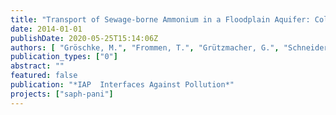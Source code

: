 ```yaml
---
title: "Transport of Sewage-borne Ammonium in a Floodplain Aquifer: Column Experiments with Aquifer Materials from the Yamuna Floodplain in Delhi (India)"
date: 2014-01-01
publishDate: 2020-05-25T15:14:06Z
authors: [ "Gröschke, M.", "Frommen, T.", "Grützmacher, G.", "Schneider, M." ]
publication_types: ["0"]
abstract: ""
featured: false
publication: "*IAP  Interfaces Against Pollution*"
projects: ["saph-pani"]
---
```


